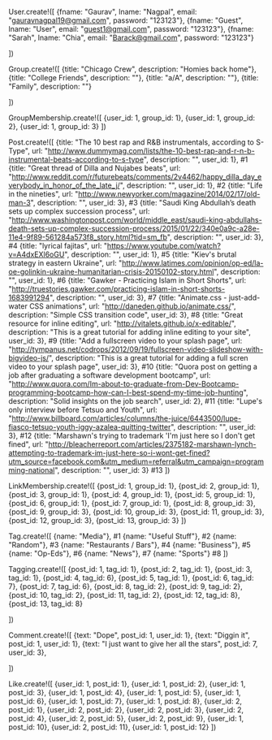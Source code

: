 User.create!([
{fname: "Gaurav", lname: "Nagpal", email: "gauravnagpal19@gmail.com", password: "123123"},
{fname: "Guest", lname: "User", email: "guest1@gmail.com", password: "123123"},
{fname: "Sarah", lname: "Chia", email: "Barack@gmail.com", password: "123123"}


])

Group.create!([
  {title: "Chicago Crew", description: "Homies back home"},
  {title: "College Friends", description: ""},
  {title: "a/A", description: ""},
  {title: "Family", description: ""}

])

GroupMembership.create!([
  {user_id: 1, group_id: 1},
  {user_id: 1, group_id: 2},
  {user_id: 1, group_id: 3}
])

Post.create!([
  {title: "The 10 best rap and R&B instrumentals, according to S-Type", url: "http://www.dummymag.com/lists/the-10-best-rap-and-r-n-b-instrumental-beats-according-to-s-type", description: "", user_id: 1}, #1
  {title: "Great thread of Dilla and Nujabes beats", url: "http://www.reddit.com/r/futurebeats/comments/2v4462/happy_dilla_day_everybody_in_honor_of_the_late_j/", description: "", user_id: 1}, #2
  {title: "Life in the nineties", url: "http://www.newyorker.com/magazine/2014/02/17/old-man-3", description: "", user_id: 3}, #3
  {title: "Saudi King Abdullah’s death sets up complex succession process", url: "http://www.washingtonpost.com/world/middle_east/saudi-king-abdullahs-death-sets-up-complex-succession-process/2015/01/22/340e0a9c-a28e-11e4-9f89-561284a573f8_story.html?tid=sm_fb", description: "", user_id: 3}, #4
  {title: "lyrical fajitas", url: "https://www.youtube.com/watch?v=A4dxEXl6oGU", description: "", user_id: 1}, #5
  {title: "Kiev's brutal strategy in eastern Ukraine", url: "http://www.latimes.com/opinion/op-ed/la-oe-golinkin-ukraine-humanitarian-crisis-20150102-story.html", description: "", user_id: 1}, #6
  {title: "Gawker - Practicing Islam in Short Shorts", url: "http://truestories.gawker.com/practicing-islam-in-short-shorts-1683991294", description: "", user_id: 3}, #7
  {title: "Animate.css - just-add-water CSS animations", url: "http://daneden.github.io/animate.css/", description: "Simple CSS transition code", user_id: 3}, #8
  {title: "Great resource for inline editing", url: "http://vitalets.github.io/x-editable/", description: "This is a great tutorial for adding inline editing to your site", user_id: 3}, #9
  {title: "Add a fullscreen video to your splash page", url: "http://tympanus.net/codrops/2012/09/19/fullscreen-video-slideshow-with-bigvideo-js/", description: "This is a great tutorial for adding a full scren video to your splash page", user_id: 3}, #10
  {title: "Quora post on getting a job after graduating a software development bootcamp", url: "http://www.quora.com/Im-about-to-graduate-from-Dev-Bootcamp-programming-bootcamp-how-can-I-best-spend-my-time-job-hunting", description: "Solid insights on the job search", user_id: 2}, #11
  {title: "Lupe's only interview before Tetsuo and Youth", url: "http://www.billboard.com/articles/columns/the-juice/6443500/lupe-fiasco-tetsuo-youth-iggy-azalea-quitting-twitter", description: "", user_id: 3}, #12
  {title: "Marshawn's trying to trademark 'I'm just here so I don't get fined", url: "http://bleacherreport.com/articles/2375182-marshawn-lynch-attempting-to-trademark-im-just-here-so-i-wont-get-fined?utm_source=facebook.com&utm_medium=referral&utm_campaign=programming-national", description: "", user_id: 3} #13
])

LinkMembership.create!([
  {post_id: 1, group_id: 1},
  {post_id: 2, group_id: 1},
  {post_id: 3, group_id: 1},
  {post_id: 4, group_id: 1},
  {post_id: 5, group_id: 1},
  {post_id: 6, group_id: 1},
  {post_id: 7, group_id: 1},
  {post_id: 8, group_id: 3},
  {post_id: 9, group_id: 3},
  {post_id: 10, group_id: 3},
  {post_id: 11, group_id: 3},
  {post_id: 12, group_id: 3},
  {post_id: 13, group_id: 3}
])

Tag.create!([
  {name: "Media"}, #1
  {name: "Useful Stuff"}, #2
  {name: "Random"}, #3
  {name: "Restaurants / Bars"}, #4
  {name: "Business"}, #5
  {name: "Op-Eds"}, #6
  {name: "News"}, #7
  {name: "Sports"} #8
])

Tagging.create!([
  {post_id: 1, tag_id: 1},
  {post_id: 2, tag_id: 1},
  {post_id: 3, tag_id: 1},
  {post_id: 4, tag_id: 6},
  {post_id: 5, tag_id: 1},
  {post_id: 6, tag_id: 7},
  {post_id: 7, tag_id: 6},
  {post_id: 8, tag_id: 2},
  {post_id: 9, tag_id: 2},
  {post_id: 10, tag_id: 2},
  {post_id: 11, tag_id: 2},
  {post_id: 12, tag_id: 8},
  {post_id: 13, tag_id: 8}

])

Comment.create!([
  {text: "Dope", post_id: 1, user_id: 1},
  {text: "Diggin it", post_id: 1, user_id: 1},
  {text: "I just want to give her all the stars", post_id: 7, user_id: 3},

])

Like.create!([
  {user_id: 1, post_id: 1},
  {user_id: 1, post_id: 2},
  {user_id: 1, post_id: 3},
  {user_id: 1, post_id: 4},
  {user_id: 1, post_id: 5},
  {user_id: 1, post_id: 6},
  {user_id: 1, post_id: 7},
  {user_id: 1, post_id: 8},
  {user_id: 2, post_id: 1},
  {user_id: 2, post_id: 2},
  {user_id: 2, post_id: 3},
  {user_id: 2, post_id: 4},
  {user_id: 2, post_id: 5},
  {user_id: 2, post_id: 9},
  {user_id: 1, post_id: 10},
  {user_id: 2, post_id: 11},
  {user_id: 1, post_id: 12}
])
